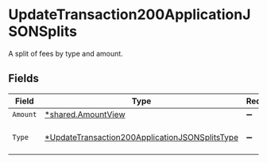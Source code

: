 # UpdateTransaction200ApplicationJSONSplits

A split of fees by type and amount.


## Fields

| Field                                                                                                                      | Type                                                                                                                       | Required                                                                                                                   | Description                                                                                                                | Example                                                                                                                    |
| -------------------------------------------------------------------------------------------------------------------------- | -------------------------------------------------------------------------------------------------------------------------- | -------------------------------------------------------------------------------------------------------------------------- | -------------------------------------------------------------------------------------------------------------------------- | -------------------------------------------------------------------------------------------------------------------------- |
| `Amount`                                                                                                                   | [*shared.AmountView](../../models/shared/amountview.md)                                                                    | :heavy_minus_sign:                                                                                                         | N/A                                                                                                                        |                                                                                                                            |
| `Type`                                                                                                                     | [*UpdateTransaction200ApplicationJSONSplitsType](../../models/operations/updatetransaction200applicationjsonsplitstype.md) | :heavy_minus_sign:                                                                                                         | **Nullable** for Transactions Details.<br/>                                                                                | processing_fee                                                                                                             |